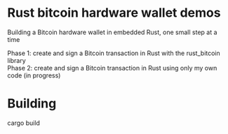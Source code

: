 # Rust bitcoin hardware wallet demos

Building a Bitcoin hardware wallet in embedded Rust, one small step at a time

Phase 1: create and sign a Bitcoin transaction in Rust with the rust_bitcoin library <br/>
Phase 2: create and sign a Bitcoin transaction in Rust using only my own code (in progress)


# Building
cargo build
